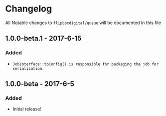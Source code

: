 # Changelog
All Notable changes to `flipboxdigital/queue` will be documented in this file

## 1.0.0-beta.1 - 2017-6-15
### Added
- `JobInterface::toConfig() is responsible for packaging the job for serialization.`

## 1.0.0-beta - 2017-6-5
### Added
- Initial release!